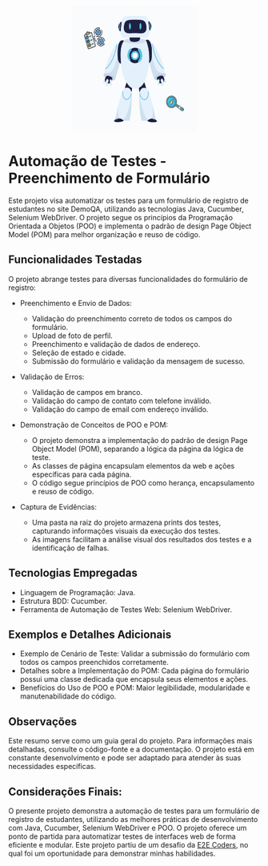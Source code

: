 <p align="center">
  <img width="250" height="250" src="https://github.com/Susana-Bergamo/teste-automacao.practice-form.DemoQA/blob/main/automacao.png">
  </p>

# Automação de Testes - Preenchimento de Formulário

Este projeto visa automatizar os testes para um formulário de registro de estudantes no site DemoQA, utilizando as tecnologias Java, Cucumber, Selenium WebDriver.
O projeto segue os princípios da Programação Orientada a Objetos (POO) e implementa o padrão de design Page Object Model (POM) para melhor organização e reuso de código.

## Funcionalidades Testadas

O projeto abrange testes para diversas funcionalidades do formulário de registro:

* Preenchimento e Envio de Dados:
  - Validação do preenchimento correto de todos os campos do formulário.
  - Upload de foto de perfil.
  - Preenchimento e validação de dados de endereço.
  - Seleção de estado e cidade.
  - Submissão do formulário e validação da mensagem de sucesso.

* Validação de Erros:
  - Validação de campos em branco.
  - Validação do campo de contato com telefone inválido.
  - Validação do campo de email com endereço inválido.

 * Demonstração de Conceitos de POO e POM:
     - O projeto demonstra a implementação do padrão de design Page Object Model (POM), separando a lógica da página da lógica de teste.
     - As classes de página encapsulam elementos da web e ações específicas para cada página.
     - O código segue princípios de POO como herança, encapsulamento e reuso de código.

* Captura de Evidências:
   - Uma pasta na raiz do projeto armazena prints dos testes, capturando informações visuais da execução dos testes.
   - As imagens facilitam a análise visual dos resultados dos testes e a identificação de falhas.
  

## Tecnologias Empregadas
* Linguagem de Programação: Java.
* Estrutura BDD: Cucumber.
* Ferramenta de Automação de Testes Web: Selenium WebDriver.

## Exemplos e Detalhes Adicionais
* Exemplo de Cenário de Teste: Validar a submissão do formulário com todos os campos preenchidos corretamente.
* Detalhes sobre a Implementação do POM: Cada página do formulário possui uma classe dedicada que encapsula seus elementos e ações.
* Benefícios do Uso de POO e POM: Maior legibilidade, modularidade e manutenabilidade do código.

## Observações
Este resumo serve como um guia geral do projeto.
Para informações mais detalhadas, consulte o código-fonte e a documentação.
O projeto está em constante desenvolvimento e pode ser adaptado para atender às suas necessidades específicas.

## Considerações Finais:
O presente projeto demonstra a automação de testes para um formulário de registro de estudantes, utilizando as melhores práticas de desenvolvimento com Java, Cucumber, Selenium WebDriver e POO. 
O projeto oferece um ponto de partida para automatizar testes de interfaces web de forma eficiente e modular.
Este projeto partiu de um desafio da [E2E Coders](https://ead.e2etreinamentos.com.br/), no qual foi um oportunidade para demonstrar minhas habilidades.
